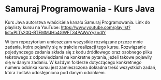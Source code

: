 # Samuraj Programowania - Kurs Java

Kurs Java autorstwa właściciela kanału Samuraj Programowania.
Link do playlisty kursu na YouTube: https://www.youtube.com/playlist?list=PLTs20Q-BTEMMJHb4GWFT34PAWxYyzndIY

W tym repozytorium umieszczam wszystkie rozwiązane przeze mnie zadania, które pojawiły się w trakcie realizacji tego kursu.
Rozwiązanie pojedynczego zadania składa się z kodu źródłowego oraz osobnego pliku tekstowego z odpowiedziami na konkretne pytania, 
jeżeli takowe pojawiły się w danym zadaniu.
W każdym folderze dotyczącego konkretnego numeru odcinka kursu jest zamieszczona dokładna treść wszystkich zadań, która została 
udostępniona pod danym odcinkiem.
